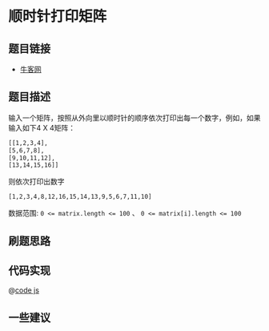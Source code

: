 # 顺时针打印矩阵

## 题目链接

- [牛客网](https://www.nowcoder.com/practice/9b4c81a02cd34f76be2659fa0d54342a)


## 题目描述

输入一个矩阵，按照从外向里以顺时针的顺序依次打印出每一个数字，例如，如果输入如下4 X 4矩阵：

```bash
[[1,2,3,4],
[5,6,7,8],
[9,10,11,12],
[13,14,15,16]]
```

则依次打印出数字

```bash
[1,2,3,4,8,12,16,15,14,13,9,5,6,7,11,10]
```

数据范围: `0 <= matrix.length <= 100` 、 `0 <= matrix[i].length <= 100`

## 刷题思路

## 代码实现

@[code js](@code/algorithm/sword-point/数组和矩阵/printMatrix.js)

## 一些建议

